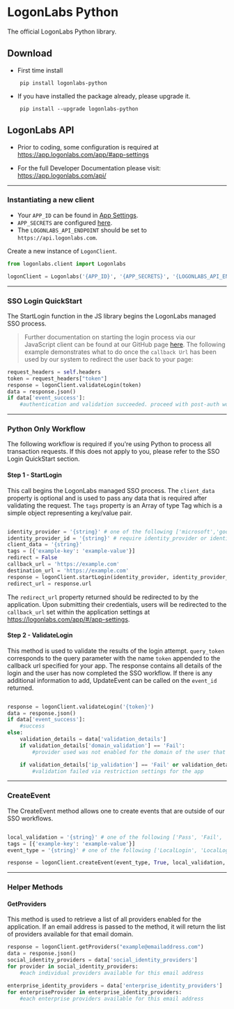 # LogonLabs Python

The official LogonLabs Python library.
## Download
- First time install
```
    pip install logonlabs-python
```
- If you have installed the package already, please upgrade it.
```
    pip install --upgrade logonlabs-python
```
## LogonLabs API

- Prior to coding, some configuration is required at https://app.logonlabs.com/app/#app-settings

- For the full Developer Documentation please visit: https://app.logonlabs.com/api/

---
### Instantiating a new client

- Your `APP_ID` can be found in [App Settings](https://app.logonlabs.com/app/#/app-settings).
- `APP_SECRETS` are configured [here](https://app.logonlabs.com/app/#/app-secrets).
- The `LOGONLABS_API_ENDPOINT` should be set to `https://api.logonlabs.com`.

Create a new instance of `LogonClient`.  
```python
from logonlabs.client import Logonlabs

logonClient = Logonlabs('{APP_ID}', '{APP_SECRETS}', '{LOGONLABS_API_ENDPOINT}')

```
---
### SSO Login QuickStart
The StartLogin function in the JS library begins the LogonLabs managed SSO process.
>Further documentation on starting the login process via our JavaScript client can be found at our GitHub page [here](https://github.com/logonlabs/logonlabs-js). 
The following example demonstrates what to do once the `callback Url` has been used by our system to redirect the user back to your page:
```python
request_headers = self.headers
token = request_headers["token"]
response = logonClient.validateLogin(token)
data = response.json()
if data['event_success']:
    #authentication and validation succeeded. proceed with post-auth workflows (ie, create a user session token for your system).
```
---
### Python Only Workflow
The following workflow is required if you're using Python to process all transaction requests.  If this does not apply to you, please refer to the SSO Login QuickStart section.
#### Step 1 - StartLogin
This call begins the LogonLabs managed SSO process.  The `client_data` property is optional and is used to pass any data that is required after validating the request. The `tags` property is an Array of type Tag which is a simple object representing a key/value pair.
```python

identity_provider = '{string}' # one of the following ['microsoft','google','facebook','linkedin','slack','twitter','github','quickbooks','onelogin','okta','apple','basecamp','dropbox','fitbit','planningcenter','twitch']
identity_provider_id = '{string}' # require identity_provider or identity_provider_id
client_data = '{string}'
tags = [{'example-key': 'example-value'}]
redirect = False
callback_url = 'https://example.com'
destination_url = 'https://example.com'
response = logonClient.startLogin(identity_provider, identity_provider_id, "example@emailaddress.com", client_data, callback_url, destination_url, tags)
redirect_url = response.url
```

The `redirect_url` property returned should be redirected to by the application.  Upon submitting their credentials, users will be redirected to the `callback_url` set within the application settings at https://logonlabs.com/app/#/app-settings.
&nbsp;
#### Step 2 - ValidateLogin
This method is used to validate the results of the login attempt.  `query_token` corresponds to the query parameter with the name `token` appended to the callback url specified for your app.
The response contains all details of the login and the user has now completed the SSO workflow.  If there is any additional information to add, UpdateEvent can be called on the `event_id` returned.
```python

response = logonClient.validateLogin('{token}')
data = response.json()
if data['event_success']:
    #success
else:
    validation_details = data['validation_details']
    if validation_details['domain_validation'] == 'Fail':
        #provider used was not enabled for the domain of the user that was authenticated

    if validation_details['ip_validation'] == 'Fail' or validation_details['geo_validation'] == 'Fail' or validation_details['time_validation'] == 'Fail':
        #validation failed via restriction settings for the app
```
---
### CreateEvent
The CreateEvent method allows one to create events that are outside of our SSO workflows.
```python

local_validation = '{string}' # one of the following ['Pass', 'Fail', 'NotApplicable']
tags = [{'example-key': 'example-value'}]
event_type = '{string}' # one of the following ['LocalLogin', 'LocalLogout']

response = logonClient.createEvent(event_type, True, local_validation, "{EMAIL_ADDRESS}", "{IP_ADDRESS}", "{USER_AGENT}", "{FIRST_NAME}", "{LAST_NAME}", tags)
```
---
### Helper Methods
#### GetProviders
This method is used to retrieve a list of all providers enabled for the application.
If an email address is passed to the method, it will return the list of providers available for that email domain.
```python
response = logonClient.getProviders("example@emailaddress.com")
data = response.json()
social_identity_providers = data['social_identity_providers']
for provider in social_identity_providers:
    #each individual providers available for this email address

enterprise_identity_providers = data['enterprise_identity_providers']
for enterpriseProvider in enterprise_identity_providers:
    #each enterprise providers available for this email address
```
